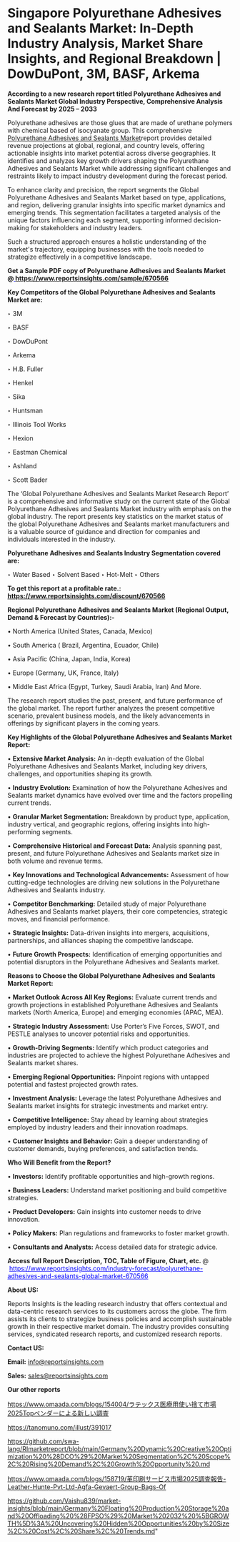 # Singapore Polyurethane Adhesives and Sealants Market: In-Depth Industry Analysis, Market Share Insights, and Regional Breakdown | DowDuPont, 3M, BASF, Arkema

<strong>According to a new research report titled Polyurethane Adhesives and Sealants Market Global Industry Perspective, Comprehensive Analysis And Forecast by 2025 – 2033</strong>

Polyurethane adhesives are those glues that are made of urethane polymers with chemical based of isocyanate group. This comprehensive <a href=https://www.reportsinsights.com/sample/670566>Polyurethane Adhesives and Sealants Market</a>report provides detailed revenue projections at global, regional, and country levels, offering actionable insights into market potential across diverse geographies. It identifies and analyzes key growth drivers shaping the Polyurethane Adhesives and Sealants Market while addressing significant challenges and restraints likely to impact industry development during the forecast period.

To enhance clarity and precision, the report segments the Global Polyurethane Adhesives and Sealants Market based on type, applications, and region, delivering granular insights into specific market dynamics and emerging trends. This segmentation facilitates a targeted analysis of the unique factors influencing each segment, supporting informed decision-making for stakeholders and industry leaders.

Such a structured approach ensures a holistic understanding of the market's trajectory, equipping businesses with the tools needed to strategize effectively in a competitive landscape.

<strong>Get a Sample PDF copy of Polyurethane Adhesives and Sealants Market </strong><strong>@<a href=https://www.reportsinsights.com/sample/670566 style=color:#0000ff;> https://www.reportsinsights.com/sample/670566</a></strong></font>

<strong>Key Competitors of the Global Polyurethane Adhesives and Sealants Market are:</strong>

‣ 3M

‣ BASF

‣ DowDuPont

‣ Arkema

‣ H.B. Fuller

‣ Henkel

‣ Sika

‣ Huntsman

‣ Illinois Tool Works

‣ Hexion

‣ Eastman Chemical

‣ Ashland

‣ Scott Bader

The ‘Global Polyurethane Adhesives and Sealants Market Research Report’ is a comprehensive and informative study on the current state of the Global Polyurethane Adhesives and Sealants Market industry with emphasis on the global industry. The report presents key statistics on the market status of the global Polyurethane Adhesives and Sealants market manufacturers and is a valuable source of guidance and direction for companies and individuals interested in the industry.

<strong>Polyurethane Adhesives and Sealants Industry Segmentation covered are:</strong>

‣ Water Based
‣ Solvent Based
‣ Hot-Melt
‣ Others

<strong>To get this report at a profitable rate.: <a href=https://www.reportsinsights.com/discount/670566 style=color:#0000ff;>https://www.reportsinsights.com/discount/670566</a></strong></font>

<strong>Regional Polyurethane Adhesives and Sealants Market (Regional Output, Demand &amp; Forecast by Countries):-</strong>

• North America (United States, Canada, Mexico)

• South America ( Brazil, Argentina, Ecuador, Chile)

• Asia Pacific (China, Japan, India, Korea)

• Europe (Germany, UK, France, Italy)

• Middle East Africa (Egypt, Turkey, Saudi Arabia, Iran) And More.

The research report studies the past, present, and future performance of the global market. The report further analyzes the present competitive scenario, prevalent business models, and the likely advancements in offerings by significant players in the coming years.

<strong>Key Highlights of the Global Polyurethane Adhesives and Sealants Market Report:</strong>

• <strong>Extensive Market Analysis:</strong> An in-depth evaluation of the Global Polyurethane Adhesives and Sealants Market, including key drivers, challenges, and opportunities shaping its growth.

• <strong>Industry Evolution:</strong> Examination of how the Polyurethane Adhesives and Sealants market dynamics have evolved over time and the factors propelling current trends.

• <strong>Granular Market Segmentation:</strong> Breakdown by product type, application, industry vertical, and geographic regions, offering insights into high-performing segments.

• <strong>Comprehensive Historical and Forecast Data:</strong> Analysis spanning past, present, and future Polyurethane Adhesives and Sealants market size in both volume and revenue terms.

• <strong>Key Innovations and Technological Advancements:</strong> Assessment of how cutting-edge technologies are driving new solutions in the Polyurethane Adhesives and Sealants industry.

• <strong>Competitor Benchmarking:</strong> Detailed study of major Polyurethane Adhesives and Sealants market players, their core competencies, strategic moves, and financial performance.

• <strong>Strategic Insights:</strong> Data-driven insights into mergers, acquisitions, partnerships, and alliances shaping the competitive landscape.

• <strong>Future Growth Prospects:</strong> Identification of emerging opportunities and potential disruptors in the Polyurethane Adhesives and Sealants market.

<strong>Reasons to Choose the Global Polyurethane Adhesives and Sealants Market Report:</strong>

• <strong>Market Outlook Across All Key Regions:</strong> Evaluate current trends and growth projections in established Polyurethane Adhesives and Sealants markets (North America, Europe) and emerging economies (APAC, MEA).

• <strong>Strategic Industry Assessment:</strong> Use Porter’s Five Forces, SWOT, and PESTLE analyses to uncover potential risks and opportunities.

• <strong>Growth-Driving Segments:</strong> Identify which product categories and industries are projected to achieve the highest Polyurethane Adhesives and Sealants market shares.

• <strong>Emerging Regional Opportunities:</strong> Pinpoint regions with untapped potential and fastest projected growth rates.

• <strong>Investment Analysis:</strong> Leverage the latest Polyurethane Adhesives and Sealants market insights for strategic investments and market entry.

• <strong>Competitive Intelligence:</strong> Stay ahead by learning about strategies employed by industry leaders and their innovation roadmaps.

• <strong>Customer Insights and Behavior:</strong> Gain a deeper understanding of customer demands, buying preferences, and satisfaction trends.

<strong>Who Will Benefit from the Report?</strong>

• <strong>Investors:</strong> Identify profitable opportunities and high-growth regions.

• <strong>Business Leaders:</strong> Understand market positioning and build competitive strategies.

• <strong>Product Developers:</strong> Gain insights into customer needs to drive innovation.

• <strong>Policy Makers:</strong> Plan regulations and frameworks to foster market growth.

• <strong>Consultants and Analysts:</strong> Access detailed data for strategic advice.
</ul>
<strong>Access full Report Description, TOC, Table of Figure, Chart, etc. </strong>@  <a href=https://www.reportsinsights.com/industry-forecast/polyurethane-adhesives-and-sealants-global-market-670566 style=color:#0000ff;>https://www.reportsinsights.com/industry-forecast/polyurethane-adhesives-and-sealants-global-market-670566</a></font>

<strong><strong>About US</strong>:</strong>

Reports Insights is the leading research industry that offers contextual and data-centric research services to its customers across the globe. The firm assists its clients to strategize business policies and accomplish sustainable growth in their respective market domain. The industry provides consulting services, syndicated research reports, and customized research reports.

<strong>Contact US:</strong>

<p class=""""><b>Email:</b> <a href=mailto:info@reportsinsights.com>info@reportsinsights.com</a></p>
<p class=""""><b>Sales:</b> <a href=mailto:sales@reportsinsights.com>sales@reportsinsights.com</a></p>

<strong>Our other reports</strong>

<a href=https://www.omaada.com/blogs/154004/ラテックス医療用使い捨て市場2025Topベンダーによる新しい調査>https://www.omaada.com/blogs/154004/ラテックス医療用使い捨て市場2025Topベンダーによる新しい調査</a>

<a href=https://tanomuno.com/illust/391017>https://tanomuno.com/illust/391017</a>

<a href=https://github.com/swa-lang/RImarketreport/blob/main/Germany%20Dynamic%20Creative%20Optimization%20%28DCO%29%20Market%20Segmentation%2C%20Scope%2C%20Rising%20Demand%2C%20Growth%20Opportunity%20.md>https://github.com/swa-lang/RImarketreport/blob/main/Germany%20Dynamic%20Creative%20Optimization%20%28DCO%29%20Market%20Segmentation%2C%20Scope%2C%20Rising%20Demand%2C%20Growth%20Opportunity%20.md</a>

<a href=https://www.omaada.com/blogs/158719/革印刷サービス市場2025調査報告-Leather-Hunte-Pvt-Ltd-Agfa-Gevaert-Group-Bags-Of>https://www.omaada.com/blogs/158719/革印刷サービス市場2025調査報告-Leather-Hunte-Pvt-Ltd-Agfa-Gevaert-Group-Bags-Of</a>

<a href=https://github.com/Vaishu839/market-insights/blob/main/Germany%20Floating%20Production%20Storage%20and%20Offloading%20%28FPSO%29%20Market%202032%20%5BGROWTH%5D%3A%20Uncovering%20Hidden%20Opportunities%20by%20Size%2C%20Cost%2C%20Share%2C%20Trends.md>https://github.com/Vaishu839/market-insights/blob/main/Germany%20Floating%20Production%20Storage%20and%20Offloading%20%28FPSO%29%20Market%202032%20%5BGROWTH%5D%3A%20Uncovering%20Hidden%20Opportunities%20by%20Size%2C%20Cost%2C%20Share%2C%20Trends.md</a>"
